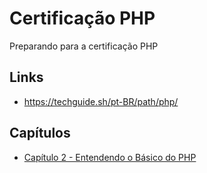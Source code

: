 # Certificação PHP
Preparando para a certificação PHP


## Links
- https://techguide.sh/pt-BR/path/php/


## Capítulos

- [Capítulo 2 - Entendendo o Básico do PHP](https://github.com/karenyov/certificacaoPHP/blob/main/cap/2-%20Cap.md)